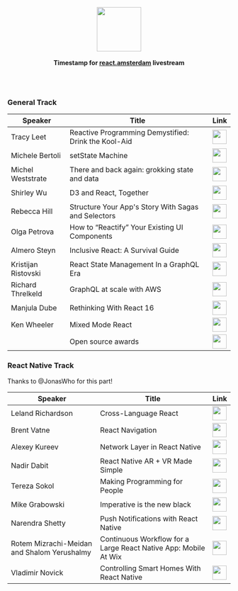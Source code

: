 <p align="center">
  <img src="https://react.amsterdam/img/logo.svg" height="100px"/>
  <br><br>
  <b>Timestamp for <a href="https://react.amsterdam">react.amsterdam</a> livestream</b>
  <br><br>
</p>

&nbsp;


### General Track

| Speaker    | Title                  | Link |
|------------|------------------------|------|
| Tracy Leet | Reactive Programming Demystified: Drink the Kool-Aid | <a href="https://youtu.be/smBND2pwdUE?t=23m9s"><img height="32px" src="https://www.shareicon.net/data/256x256/2016/08/01/639810_media_512x512.png"/><a/>     |
| Michele Bertoli | setState Machine | <a href="https://youtu.be/smBND2pwdUE?t=52m17s"><img height="32px" src="https://www.shareicon.net/data/256x256/2016/08/01/639810_media_512x512.png"/><a/>     |
| Michel Weststrate | There and back again: grokking state and data | <a href="https://youtu.be/smBND2pwdUE?t=2h2m30s"><img height="32px" src="https://www.shareicon.net/data/256x256/2016/08/01/639810_media_512x512.png"/><a/>     |
| Shirley Wu | D3 and React, Together | <a href="https://youtu.be/smBND2pwdUE?t=2h36m"><img height="32px" src="https://www.shareicon.net/data/256x256/2016/08/01/639810_media_512x512.png"/><a/>     |
| Rebecca Hill | Structure Your App's Story With Sagas and Selectors | <a href="https://youtu.be/smBND2pwdUE?t=3h7m17s"><img height="32px" src="https://www.shareicon.net/data/256x256/2016/08/01/639810_media_512x512.png"/><a/>     |
| Olga Petrova | How to “Reactify” Your Existing UI Components | <a href="https://youtu.be/smBND2pwdUE?t=3h18m8s"><img height="32px" src="https://www.shareicon.net/data/256x256/2016/08/01/639810_media_512x512.png"/><a/>     |
| Almero Steyn | Inclusive React: A Survival Guide | <a href="https://www.youtube.com/watch?v=smBND2pwdUE&feature=youtu.be&t=3h26m1s"><img height="32px" src="https://www.shareicon.net/data/256x256/2016/08/01/639810_media_512x512.png"/><a/>     |
| Kristijan Ristovski | React State Management In a GraphQL Era | <a href="https://youtu.be/smBND2pwdUE?t=5h2m44s"><img height="32px" src="https://www.shareicon.net/data/256x256/2016/08/01/639810_media_512x512.png"/><a/>     |
| Richard Threlkeld | GraphQL at scale with AWS | <a href="https://youtu.be/smBND2pwdUE?t=5h27m46s"><img height="32px" src="https://www.shareicon.net/data/256x256/2016/08/01/639810_media_512x512.png"/><a/>     |
| Manjula Dube | Rethinking With React 16 | <a href="https://youtu.be/smBND2pwdUE?t=6h35m14s"><img height="32px" src="https://www.shareicon.net/data/256x256/2016/08/01/639810_media_512x512.png"/><a/>     |
| Ken Wheeler | Mixed Mode React | <a href="https://youtu.be/smBND2pwdUE?t=7h4m50s"><img height="32px" src="https://www.shareicon.net/data/256x256/2016/08/01/639810_media_512x512.png"/><a/>     |
| | Open source awards | <a href="https://youtu.be/smBND2pwdUE?t=7h31m36s"><img height="32px" src="https://www.shareicon.net/data/256x256/2016/08/01/639810_media_512x512.png"/><a/>     |

### React Native Track

Thanks to @JonasWho for this part!

| Speaker    | Title                  | Link |
|------------|------------------------|------|
| Leland Richardson | Cross-Language React | <a href="https://www.youtube.com/watch?v=N-X3Z5A-pW4&feature=youtu.be&t=4m55s"><img height="32px" src="https://www.shareicon.net/data/256x256/2016/08/01/639810_media_512x512.png"/><a/>     |
| Brent Vatne | React Navigation | <a href="https://www.youtube.com/watch?v=N-X3Z5A-pW4&feature=youtu.be&t=40m5s"><img height="32px" src="https://www.shareicon.net/data/256x256/2016/08/01/639810_media_512x512.png"/><a/>     |
| Alexey Kureev | Network Layer in React Native | <a href="https://www.youtube.com/watch?v=N-X3Z5A-pW4&feature=youtu.be&t=1h46m30s"><img height="32px" src="https://www.shareicon.net/data/256x256/2016/08/01/639810_media_512x512.png"/><a/>     |
| Nadir Dabit | React Native AR + VR Made Simple | <a href="https://www.youtube.com/watch?v=N-X3Z5A-pW4&feature=youtu.be&t=2h08m30s"><img height="32px" src="https://www.shareicon.net/data/256x256/2016/08/01/639810_media_512x512.png"/><a/>     |
| Tereza Sokol | Making Programming for People | <a href="https://www.youtube.com/watch?v=N-X3Z5A-pW4&feature=youtu.be&t=2h44m15s"><img height="32px" src="https://www.shareicon.net/data/256x256/2016/08/01/639810_media_512x512.png"/><a/>     |
| Mike Grabowski | Imperative is the new black | <a href="https://www.youtube.com/watch?v=N-X3Z5A-pW4&feature=youtu.be&t=4h49m15s"><img height="32px" src="https://www.shareicon.net/data/256x256/2016/08/01/639810_media_512x512.png"/><a/>     |
| Narendra Shetty | Push Notifications with React Native | <a href="https://www.youtube.com/watch?v=N-X3Z5A-pW4&feature=youtu.be&t=5h19m15s"><img height="32px" src="https://www.shareicon.net/data/256x256/2016/08/01/639810_media_512x512.png"/><a/>     |
| Rotem Mizrachi-Meidan and Shalom Yerushalmy | Continuous Workflow for a Large React Native App: Mobile At Wix | <a href="https://www.youtube.com/watch?v=N-X3Z5A-pW4&feature=youtu.be&t=6h15m10s"><img height="32px" src="https://www.shareicon.net/data/256x256/2016/08/01/639810_media_512x512.png"/><a/>     |
| Vladimir Novick | Controlling Smart Homes With React Native | <a href="https://www.youtube.com/watch?v=N-X3Z5A-pW4&feature=youtu.be&t=6h40m20s"><img height="32px" src="https://www.shareicon.net/data/256x256/2016/08/01/639810_media_512x512.png"/><a/>     |
